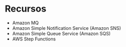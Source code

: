 # Recursos

- Amazon MQ
- Amazon Simple Notification Service (Amazon SNS)
- Amazon Simple Queue Service (Amazon SQS)
- AWS Step Functions

